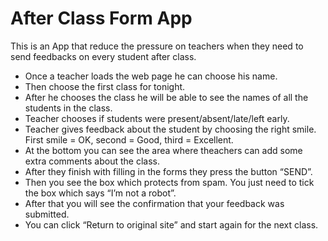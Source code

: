 # After Class Form App

This is an App that reduce the pressure on teachers when they need to send feedbacks on every student after class.

- Once a teacher loads the web page he can choose his name.
- Then choose the first class for tonight.
- After he chooses the class he will be able to see the names of all the students in the class. 
- Teacher chooses if students were present/absent/late/left early.
- Teacher gives feedback about the student by choosing the right smile. First smile = OK, second = Good, third = Excellent.
- At the bottom you can see the area where theachers can add some extra comments about the class. 
- After they finish with filling in the forms they press the button “SEND”.
- Then you see the box which protects from spam. You just need to tick the box which says “I’m not a robot”.
- After that you will see the confirmation that your feedback was submitted. 
- You can click “Return to original site” and start again for the  next class.
 


